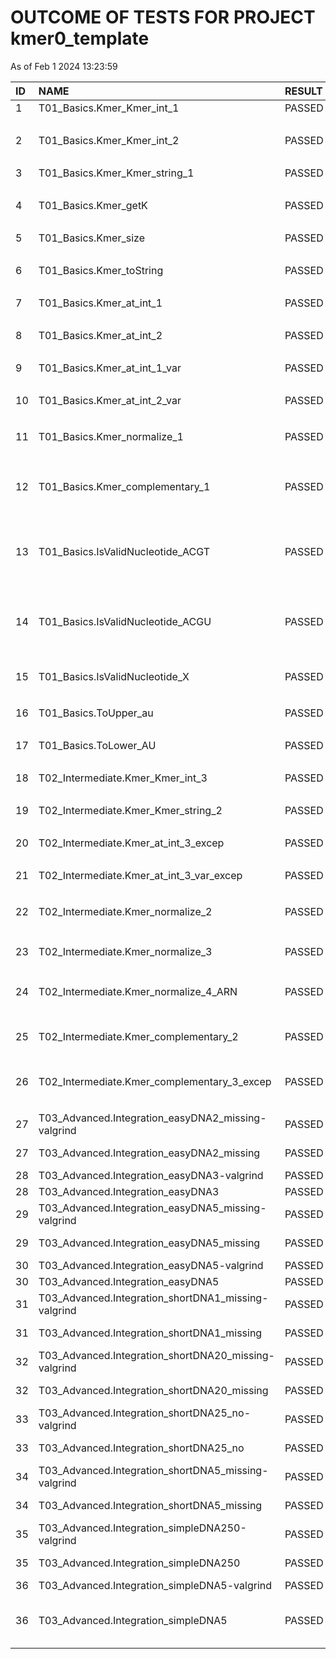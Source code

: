 # OUTCOME OF TESTS FOR PROJECT kmer0_template

As of Feb  1 2024 13:23:59

| ID | NAME | RESULT | DESCRIPTION | 
| :--- | :--- | :--- | :--- |
| 1 | T01_Basics.Kmer_Kmer_int_1 |  PASSED |```Kmer kmer;kmer.inspectT()```|
| | | | should give ```"_"```|
| 2 | T01_Basics.Kmer_Kmer_int_2 |  PASSED |```Kmer kmer(3);kmer.inspectT()```|
| | | | should give ```"___"```|
| 3 | T01_Basics.Kmer_Kmer_string_1 |  PASSED |```Kmer kmer("ATG");kmer.inspectT()```|
| | | | should give ```"ATG"```|
| 4 | T01_Basics.Kmer_getK |  PASSED |```Kmer kmer("AT");kmer.getK()```|
| | | | should give ```2```|
| 5 | T01_Basics.Kmer_size |  PASSED |```Kmer kmer;kmer.size()```|
| | | | should give ```1```|
| 6 | T01_Basics.Kmer_toString |  PASSED |```Kmer b("ab");b.toString();```|
| | | | should give ```"ab"```|
| 7 | T01_Basics.Kmer_at_int_1 |  PASSED |```const Kmer kmer("ab");kmer.at(0);```|
| | | | should give ```"a"```|
| 8 | T01_Basics.Kmer_at_int_2 |  PASSED |```const Kmer kmer("ab");kmer.at(1);```|
| | | | should give ```"b"```|
| 9 | T01_Basics.Kmer_at_int_1_var |  PASSED |```Kmer kmer("AT"); kmer.at(0) = 'C';kmer.inspectT()```|
| | | | should give ```"CT"```|
| 10 | T01_Basics.Kmer_at_int_2_var |  PASSED |```Kmer kmer("AT"); kmer.at(1) = 'C';kmer.inspectT()```|
| | | | should give ```"AC"```|
| 11 | T01_Basics.Kmer_normalize_1 |  PASSED |```Kmer kmer("AT"); kmer.normalize(VALID_NUCLEOTIDES_ADN);kmer.inspectT()```|
| | | | should give ```"AT"```|
| 12 | T01_Basics.Kmer_complementary_1 |  PASSED |```Kmer kmer1(VALID_NUCLEOTIDES_ADN); Kmer kmer2(kmer1.complementary(VALID_NUCLEOTIDES_ADN, COMPLEMENTARY_NUCLEOTIDES_ADN)); string skmer3 = COMPLEMENTARY_NUCLEOTIDES_ADN;kmer2.inspectT()```|
| | | | should give ```"TGCA"```|
| 13 | T01_Basics.IsValidNucleotide_ACGT |  PASSED |```int i; int n = VALID_NUCLEOTIDES_ADN.length(); char c; string ss; for (i = 0; i < n; i++) { c = VALID_NUCLEOTIDES_ADN.at(i); if (IsValidNucleotide(c, VALID_NUCLEOTIDES_ADN)) ss += VALID_NUCLEOTIDES_ADN.at(i); }ss```|
| | | | should give ```"ACGT"```|
| 14 | T01_Basics.IsValidNucleotide_ACGU |  PASSED |```int i; int n = VALID_NUCLEOTIDES_ARN.length(); char c; string ss; for (i = 0; i < n; i++) { c = VALID_NUCLEOTIDES_ARN.at(i); if (IsValidNucleotide(c, VALID_NUCLEOTIDES_ARN)) ss += VALID_NUCLEOTIDES_ARN.at(i); }ss```|
| | | | should give ```"ACGU"```|
| 15 | T01_Basics.IsValidNucleotide_X |  PASSED |```char c='X';IsValidNucleotide(c,VALID_NUCLEOTIDES_ADN);```|
| | | | should give ```false```|
| 16 | T01_Basics.ToUpper_au |  PASSED |```Kmer kmer("au");ToUpper(kmer);kmer.inspectT();```|
| | | | should give ```"AU"```|
| 17 | T01_Basics.ToLower_AU |  PASSED |```Kmer kmer("AU");ToLower(kmer);kmer.inspectT();```|
| | | | should give ```"au"```|
| 18 | T02_Intermediate.Kmer_Kmer_int_3 |  PASSED |```Kmer kmer(0);```|
| | | | should THROW an exception std::invalid_argument|
| 19 | T02_Intermediate.Kmer_Kmer_string_2 |  PASSED |```Kmer kmer("");```|
| | | | should THROW an exception std::invalid_argument|
| 20 | T02_Intermediate.Kmer_at_int_3_excep |  PASSED |```const Kmer kmer("AT");kmer.at(20);```|
| | | | should THROW an exception std::out_of_range|
| 21 | T02_Intermediate.Kmer_at_int_3_var_excep |  PASSED |```Kmer kmer("AT");kmer.at(20);```|
| | | | should THROW an exception std::out_of_range|
| 22 | T02_Intermediate.Kmer_normalize_2 |  PASSED |```Kmer kmer("at"); kmer.normalize(VALID_NUCLEOTIDES_ADN);kmer.inspectT()```|
| | | | should give ```"AT"```|
| 23 | T02_Intermediate.Kmer_normalize_3 |  PASSED |```Kmer kmer("ux"); kmer.normalize(VALID_NUCLEOTIDES_ADN);kmer.inspectT()```|
| | | | should give ```"__"```|
| 24 | T02_Intermediate.Kmer_normalize_4_ARN |  PASSED |```Kmer kmer("ux"); kmer.normalize(VALID_NUCLEOTIDES_ARN);kmer.inspectT()```|
| | | | should give ```"U_"```|
| 25 | T02_Intermediate.Kmer_complementary_2 |  PASSED |```Kmer kmer1("u_"); Kmer kmer2; kmer2 = kmer1.complementary(VALID_NUCLEOTIDES_ADN, COMPLEMENTARY_NUCLEOTIDES_ADN);kmer2.inspectT()```|
| | | | should give ```"u_"```|
| 26 | T02_Intermediate.Kmer_complementary_3_excep |  PASSED |```Kmer kmer1("u_"); Kmer kmer2;kmer2 = kmer1.complementary(VALID_NUCLEOTIDES_ADN, "A");```|
| | | | should THROW an exception std::invalid_argument|
| 27| T03_Advanced.Integration_easyDNA2_missing-valgrind | PASSED | NO LEAKS |
| 27 | T03_Advanced.Integration_easyDNA2_missing | PASSED | Easy test with a few nucleotides. There are some missing nucleotides. K=2|
| 28| T03_Advanced.Integration_easyDNA3-valgrind | PASSED | NO LEAKS |
| 28 | T03_Advanced.Integration_easyDNA3 | PASSED | Easy test with a few nucleotides. K=3|
| 29| T03_Advanced.Integration_easyDNA5_missing-valgrind | PASSED | NO LEAKS |
| 29 | T03_Advanced.Integration_easyDNA5_missing | PASSED | Easy test with a few nucleotides. There are some missing nucleotides. K=5|
| 30| T03_Advanced.Integration_easyDNA5-valgrind | PASSED | NO LEAKS |
| 30 | T03_Advanced.Integration_easyDNA5 | PASSED | Easy test with a few nucleotides. K=5|
| 31| T03_Advanced.Integration_shortDNA1_missing-valgrind | PASSED | NO LEAKS |
| 31 | T03_Advanced.Integration_shortDNA1_missing | PASSED | Short test with 37 nucleotides. There are some missing nucleotides. K=1|
| 32| T03_Advanced.Integration_shortDNA20_missing-valgrind | PASSED | NO LEAKS |
| 32 | T03_Advanced.Integration_shortDNA20_missing | PASSED | Short test with 20 nucleotides. There are some missing nucleotides. K=20|
| 33| T03_Advanced.Integration_shortDNA25_no-valgrind | PASSED | NO LEAKS |
| 33 | T03_Advanced.Integration_shortDNA25_no | PASSED | Short test with 19 nucleotides. There are some missing nucleotides. K=25|
| 34| T03_Advanced.Integration_shortDNA5_missing-valgrind | PASSED | NO LEAKS |
| 34 | T03_Advanced.Integration_shortDNA5_missing | PASSED | Short test with 37 nucleotides. There are some missing nucleotides. K=5|
| 35| T03_Advanced.Integration_simpleDNA250-valgrind | PASSED | NO LEAKS |
| 35 | T03_Advanced.Integration_simpleDNA250 | PASSED | Short test with 250 nucleotides. There are some missing nucleotides. K=250|
| 36| T03_Advanced.Integration_simpleDNA5-valgrind | PASSED | NO LEAKS |
| 36 | T03_Advanced.Integration_simpleDNA5 | PASSED | Simple test with 250 nucleotides. There are some missing nucleotides. The array of kmers will be completely filled and some kmers will be left unsaved (from 100 onwards). K=5|
